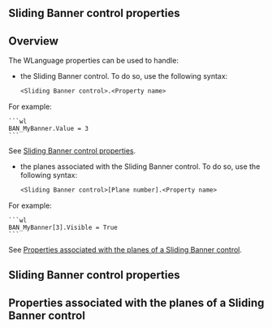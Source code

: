 
## Sliding Banner control properties
			

<a name="NOTE1"></a>
<a name="NOTE1_1"></a>


## Overview
<a name="overview_ELTTEXTE000138"></a>
The WLanguage properties can be used to handle: 

- the Sliding Banner control. To do so, use the following syntax: 
	
	```txt
	<Sliding Banner control>.<Property name>
	```
For example: 
	
	```wl
	BAN_MyBanner.Value = 3
	```
See [Sliding Banner control properties](#NOTE2_1). 

- the planes associated with the Sliding Banner control. To do so, use the following syntax: 
	
	```txt
	<Sliding Banner control>[Plane number].<Property name>
	```
For example: 
	
	```wl
	BAN_MyBanner[3].Visible = True
	```
See [Properties associated with the planes of a Sliding Banner control](#NOTE3_1). 




<a name="NOTE2"></a>
<a name="NOTE2_1"></a>


## Sliding Banner control properties
<a name="sliding_banner_control_properties_ELTTEXTE000162"></a>





<a name="NOTE3"></a>
<a name="NOTE3_1"></a>


## Properties associated with the planes of a Sliding Banner control
<a name="properties_associated_with_the_planes_sliding_banner_control_ELTTEXTE000956"></a>







